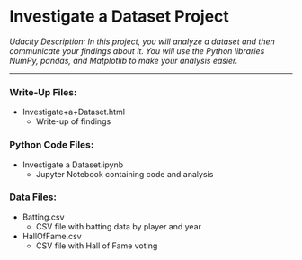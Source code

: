 # Investigate a Dataset Project

*Udacity Description: In this project, you will analyze a dataset and then communicate your findings about it. You will use the Python libraries NumPy, pandas, and Matplotlib to make your analysis easier.*

---

### Write-Up Files:
* Investigate+a+Dataset.html
    * Write-up of findings
### Python Code Files:
* Investigate a Dataset.ipynb
    * Jupyter Notebook containing code and analysis
### Data Files:
* Batting.csv 
    * CSV file with batting data by player and year
* HallOfFame.csv
    * CSV file with Hall of Fame voting